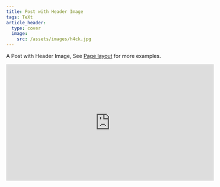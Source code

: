 ```yaml
---
title: Post with Header Image
tags: TeXt
article_header:
  type: cover
  image:
    src: /assets/images/h4ck.jpg
---
```


A Post with Header Image, See [Page layout](https://kitian616.github.io/jekyll-TeXt-theme/samples.html#page-layout) for more examples.

<!--more-->

<iframe width="560" height="315" src="https://www.youtube.com/embed/BEpRJ_S-LnU?si=oK6DXmA6wDYQ32lz" title="YouTube video player" frameborder="0" allow="accelerometer; autoplay; clipboard-write; encrypted-media; gyroscope; picture-in-picture; web-share" referrerpolicy="strict-origin-when-cross-origin" allowfullscreen></iframe>
